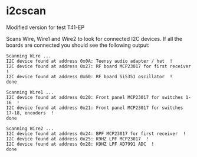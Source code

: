 # i2cscan

Modified version for test T41-EP

Scans Wire, Wire1 and Wire2 to look for connected I2C devices. If all the boards are connected you should see the following output:

```
Scanning Wire ...
I2C device found at address 0x0A: Teensy audio adapter / hat  !
I2C device found at address 0x27: RF board MCP23017 for first receiver  !
I2C device found at address 0x60: RF board Si5351 oscillator  !
done

Scanning Wire1 ...
I2C device found at address 0x20: Front panel MCP23017 for switches 1-16  !
I2C device found at address 0x21: Front panel MCP23017 for switches 17-18, encoders  !
done

Scanning Wire2 ...
I2C device found at address 0x24: BPF MCP23017 for first receiver  !
I2C device found at address 0x25: K9HZ LPF MCP23017  !
I2C device found at address 0x28: K9HZ LPF AD7991 ADC  !
done
```
